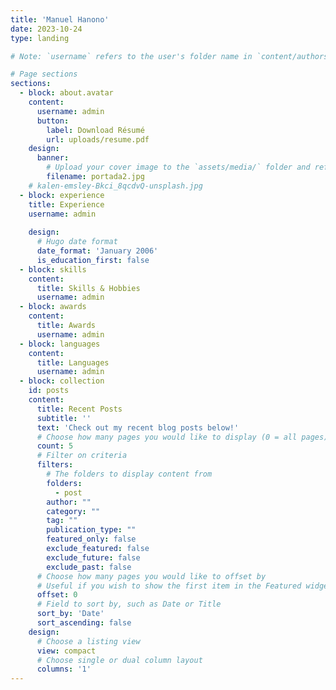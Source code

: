 ```yaml
---
title: 'Manuel Hanono'
date: 2023-10-24
type: landing

# Note: `username` refers to the user's folder name in `content/authors/`

# Page sections
sections:
  - block: about.avatar
    content:
      username: admin
      button:
        label: Download Résumé
        url: uploads/resume.pdf
    design:
      banner:
        # Upload your cover image to the `assets/media/` folder and reference it here
        filename: portada2.jpg
    # kalen-emsley-Bkci_8qcdvQ-unsplash.jpg
  - block: experience
    title: Experience
    username: admin
   
    design:
      # Hugo date format
      date_format: 'January 2006'
      is_education_first: false
  - block: skills
    content:
      title: Skills & Hobbies
      username: admin
  - block: awards
    content:
      title: Awards
      username: admin
  - block: languages
    content:
      title: Languages
      username: admin
  - block: collection
    id: posts
    content:
      title: Recent Posts
      subtitle: ''
      text: 'Check out my recent blog posts below!'
      # Choose how many pages you would like to display (0 = all pages)
      count: 5
      # Filter on criteria
      filters:
        # The folders to display content from
        folders:
          - post
        author: ""
        category: ""
        tag: ""
        publication_type: ""
        featured_only: false
        exclude_featured: false
        exclude_future: false
        exclude_past: false
      # Choose how many pages you would like to offset by
      # Useful if you wish to show the first item in the Featured widget
      offset: 0
      # Field to sort by, such as Date or Title
      sort_by: 'Date'
      sort_ascending: false
    design:
      # Choose a listing view
      view: compact
      # Choose single or dual column layout
      columns: '1'
---
```

